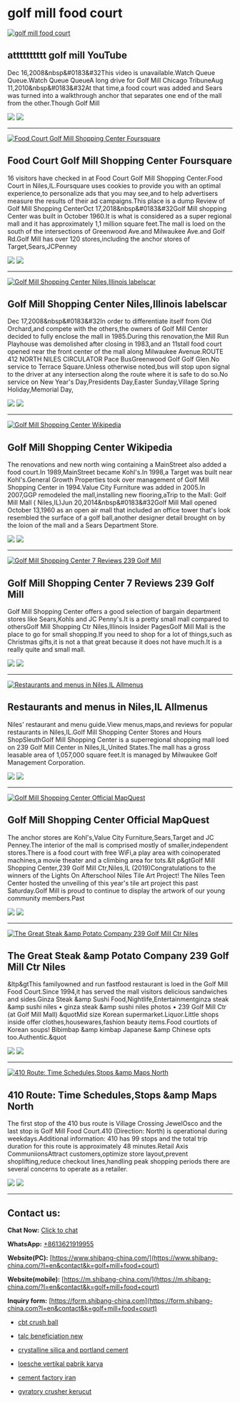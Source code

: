 # golf mill food court

<a href="https://swt.shibang-china.com/?l=en&img&k=golf+mill+food+court" target="_blank">![golf mill food court](http://static.shibang-china.com/all-800x300/60.jpg)</a>

## atttttttttt golf mill YouTube
Dec 16,2008&nbsp&#0183&#32This video is unavailable.Watch Queue Queue.Watch Queue QueueA long drive for Golf Mill Chicago TribuneAug 11,2010&nbsp&#0183&#32At that time,a food court was added and Sears was turned into a walkthrough anchor that separates one end of the mall from the other.Though Golf Mill


<a href="https://whatsapp.shibangsoft.com/WhatsApp.php" target="_blank" title="WhatsApp">![](http://static.shibang-china.com/icon/whatsapp.png)</a> <a href="https://swt.shibang-china.com/?l=en&icon&k=golf+mill+food+court" target="_blank">![](http://static.shibang-china.com/icon/chat-en.png)</a>

---

<a href="https://swt.shibang-china.com/?l=en&img&k=golf+mill+food+court" target="_blank">![Food Court Golf Mill Shopping Center Foursquare](http://static.shibang-china.com/all-800x300/1452.jpg)</a>

## Food Court Golf Mill Shopping Center Foursquare
16 visitors have checked in at Food Court Golf Mill Shopping Center.Food Court in Niles,IL.Foursquare uses cookies to provide you with an optimal experience,to personalize ads that you may see,and to help advertisers measure the results of their ad campaigns.This place is a dump Review of Golf Mill Shopping CenterOct 17,2018&nbsp&#0183&#32Golf Mill shopping Center was built in October 1960.It is what is considered as a super regional mall and it has approximately 1,1 million square feet.The mall is loed on the south of the intersections of Greenwood Ave.and Milwaukee Ave.and Golf Rd.Golf Mill has over 120 stores,including the anchor stores of Target,Sears,JCPenney


<a href="https://whatsapp.shibangsoft.com/WhatsApp.php" target="_blank" title="WhatsApp">![](http://static.shibang-china.com/icon/whatsapp.png)</a> <a href="https://swt.shibang-china.com/?l=en&icon&k=golf+mill+food+court" target="_blank">![](http://static.shibang-china.com/icon/chat-en.png)</a>

---

<a href="https://swt.shibang-china.com/?l=en&img&k=golf+mill+food+court" target="_blank">![Golf Mill Shopping Center Niles,Illinois labelscar](http://static.shibang-china.com/all-800x300/622.jpg)</a>

## Golf Mill Shopping Center Niles,Illinois labelscar
Dec 17,2008&nbsp&#0183&#32In order to differentiate itself from Old Orchard,and compete with the others,the owners of Golf Mill Center decided to fully enclose the mall in 1985.During this renovation,the Mill Run Playhouse was demolished after closing in 1983,and an 11stall food court opened near the front center of the mall along Milwaukee Avenue.ROUTE 412 NORTH NILES CIRCULATOR Pace BusGreenwood Golf Golf Glen.No service to Terrace Square.Unless otherwise noted,bus will stop upon signal to the driver at any intersection along the route where it is safe to do so.No service on New Year's Day,Presidents Day,Easter Sunday,Village Spring Holiday,Memorial Day,


<a href="https://whatsapp.shibangsoft.com/WhatsApp.php" target="_blank" title="WhatsApp">![](http://static.shibang-china.com/icon/whatsapp.png)</a> <a href="https://swt.shibang-china.com/?l=en&icon&k=golf+mill+food+court" target="_blank">![](http://static.shibang-china.com/icon/chat-en.png)</a>

---

<a href="https://swt.shibang-china.com/?l=en&img&k=golf+mill+food+court" target="_blank">![Golf Mill Shopping Center Wikipedia](http://static.shibang-china.com/all-800x300/679.jpg)</a>

## Golf Mill Shopping Center Wikipedia
The renovations and new north wing containing a MainStreet also added a food court.In 1989,MainStreet became Kohl's.In 1998,a Target was built near Kohl's.General Growth Properties took over management of Golf Mill Shopping Center in 1994.Value City Furniture was added in 2005.In 2007,GGP remodeled the mall,installing new flooring,aTrip to the Mall: Golf Mill Mall ( Niles,IL)Jun 20,2014&nbsp&#0183&#32Golf Mill Mall opened October 13,1960 as an open air mall that included an office tower that's look resembled the surface of a golf ball,another designer detail brought on by the loion of the mall and a Sears Department Store.


<a href="https://whatsapp.shibangsoft.com/WhatsApp.php" target="_blank" title="WhatsApp">![](http://static.shibang-china.com/icon/whatsapp.png)</a> <a href="https://swt.shibang-china.com/?l=en&icon&k=golf+mill+food+court" target="_blank">![](http://static.shibang-china.com/icon/chat-en.png)</a>

---

<a href="https://swt.shibang-china.com/?l=en&img&k=golf+mill+food+court" target="_blank">![Golf Mill Shopping Center 7 Reviews 239 Golf Mill](http://static.shibang-china.com/all-800x300/1260.jpg)</a>

## Golf Mill Shopping Center 7 Reviews 239 Golf Mill
Golf Mill Shopping Center offers a good selection of bargain department stores like Sears,Kohls and JC Penny's.It is a pretty small mall compared to othersGolf Mill Shopping Ctr Niles,Illinois Insider PagesGolf Mill Mall is the place to go for small shopping.If you need to shop for a lot of things,such as Christmas gifts,it is not a that great because it does not have much.It is a really quite and small mall.


<a href="https://whatsapp.shibangsoft.com/WhatsApp.php" target="_blank" title="WhatsApp">![](http://static.shibang-china.com/icon/whatsapp.png)</a> <a href="https://swt.shibang-china.com/?l=en&icon&k=golf+mill+food+court" target="_blank">![](http://static.shibang-china.com/icon/chat-en.png)</a>

---

<a href="https://swt.shibang-china.com/?l=en&img&k=golf+mill+food+court" target="_blank">![Restaurants and menus in Niles,IL Allmenus](http://static.shibang-china.com/all-800x300/1089.jpg)</a>

## Restaurants and menus in Niles,IL Allmenus
Niles' restaurant and menu guide.View menus,maps,and reviews for popular restaurants in Niles,IL.Golf Mill Shopping Center Stores and Hours ShopSleuthGolf Mill Shopping Center is a superregional shopping mall loed on 239 Golf Mill Center in Niles,IL,United States.The mall has a gross leasable area of 1,057,000 square feet.It is managed by Milwaukee Golf Management Corporation.


<a href="https://whatsapp.shibangsoft.com/WhatsApp.php" target="_blank" title="WhatsApp">![](http://static.shibang-china.com/icon/whatsapp.png)</a> <a href="https://swt.shibang-china.com/?l=en&icon&k=golf+mill+food+court" target="_blank">![](http://static.shibang-china.com/icon/chat-en.png)</a>

---

<a href="https://swt.shibang-china.com/?l=en&img&k=golf+mill+food+court" target="_blank">![Golf Mill Shopping Center Official MapQuest](http://static.shibang-china.com/all-800x300/264.jpg)</a>

## Golf Mill Shopping Center Official MapQuest
The anchor stores are Kohl's,Value City Furniture,Sears,Target and JC Penney.The interior of the mall is comprised mostly of smaller,independent stores.There is a food court with free WiFi,a play area with coinoperated machines,a movie theater and a climbing area for tots.&lt p&gtGolf Mill Shopping Center,239 Golf Mill Ctr,Niles,IL (2019)Congratulations to the winners of the Lights On Afterschool Niles Tile Art Project! The Niles Teen Center hosted the unveiling of this year's tile art project this past Saturday.Golf Mill is proud to continue to display the artwork of our young community members.Past


<a href="https://whatsapp.shibangsoft.com/WhatsApp.php" target="_blank" title="WhatsApp">![](http://static.shibang-china.com/icon/whatsapp.png)</a> <a href="https://swt.shibang-china.com/?l=en&icon&k=golf+mill+food+court" target="_blank">![](http://static.shibang-china.com/icon/chat-en.png)</a>

---

<a href="https://swt.shibang-china.com/?l=en&img&k=golf+mill+food+court" target="_blank">![The Great Steak &amp Potato Company 239 Golf Mill Ctr Niles](http://static.shibang-china.com/all-800x300/1497.jpg)</a>

## The Great Steak &amp Potato Company 239 Golf Mill Ctr Niles
&ltp&gtThis familyowned and run fastfood restaurant is loed in the Golf Mill Food Court.Since 1994,it has served the mall visitors delicious sandwiches and sides.Ginza Steak &amp Sushi Food,Nightlife,Entertainmentginza steak &amp sushi niles • ginza steak &amp sushi niles photos • 239 Golf Mill Ctr (at Golf Mill Mall) &quotMid size Korean supermarket.Liquor.Little shops inside offer clothes,housewares,fashion beauty items.Food courtlots of Korean soups! Bibimbap &amp kimbap Japanese &amp Chinese opts too.Authentic.&quot


<a href="https://whatsapp.shibangsoft.com/WhatsApp.php" target="_blank" title="WhatsApp">![](http://static.shibang-china.com/icon/whatsapp.png)</a> <a href="https://swt.shibang-china.com/?l=en&icon&k=golf+mill+food+court" target="_blank">![](http://static.shibang-china.com/icon/chat-en.png)</a>

---

<a href="https://swt.shibang-china.com/?l=en&img&k=golf+mill+food+court" target="_blank">![410 Route: Time Schedules,Stops &amp Maps North](http://static.shibang-china.com/all-800x300/573.jpg)</a>

## 410 Route: Time Schedules,Stops &amp Maps North
The first stop of the 410 bus route is Village Crossing JewelOsco and the last stop is Golf Mill Food Court.410 (Direction: North) is operational during weekdays.Additional information: 410 has 99 stops and the total trip duration for this route is approximately 48 minutes.Retail Axis CommuniionsAttract customers,optimize store layout,prevent shoplifting,reduce checkout lines,handling peak shopping periods there are several concerns to operate as a retailer.


<a href="https://whatsapp.shibangsoft.com/WhatsApp.php" target="_blank" title="WhatsApp">![](http://static.shibang-china.com/icon/whatsapp.png)</a> <a href="https://swt.shibang-china.com/?l=en&icon&k=golf+mill+food+court" target="_blank">![](http://static.shibang-china.com/icon/chat-en.png)</a>

---
## Contact us:

**Chat Now:** [Click to chat](https://swt.shibang-china.com?l=en&contact&k=golf+mill+food+court)

**WhatsApp:**  [+8613621919955](https://whatsapp.shibangsoft.com/WhatsApp.php)

**Website(PC):** [https://www.shibang-china.com/](https://www.shibang-china.com/?l=en&contact&k=golf+mill+food+court)

**Website(mobile):** [https://m.shibang-china.com/](https://m.shibang-china.com/?l=en&contact&k=golf+mill+food+court)

**Inquiry form:** [https://form.shibang-china.com](https://form.shibang-china.com?l=en&contact&k=golf+mill+food+court)

* [cbt crush ball](../119/cbt%20crush%20ball.md)

* [talc beneficiation new](../117/talc%20beneficiation%20new.md)

* [crystalline silica and portland cement](../117/crystalline%20silica%20and%20portland%20cement.md)

* [loesche vertikal pabrik karya](../117/loesche%20vertikal%20pabrik%20karya.md)

* [cement factory iran](../115/cement%20factory%20iran.md)

* [gyratory crusher kerucut](../123/gyratory%20crusher%20kerucut.md)